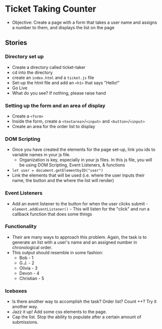# Ticket Taking Counter

- Objective: Create a page with a form that takes a user name and assigns a number to them, and displays the list on the page

## Stories

### Directory set up

- Create a directory called ticket-taker
- cd into the directory
- create an `index.html` and a `ticket.js` file
- Set-up the html file and add an `<h1>` that says "Hello!"
- Go Live
- What do you see? If nothing, please raise hand

### Setting up the form and an area of display

- Create a `<form>`
- Inside the form, create a `<textarea`>/`<input>` and `<button>`/`<input>`
- Create an area for the order list to display

### DOM Scripting

- Once you have created the elements for the page set-up, link you ids to variable names in your js file.
  - Organization is key, especially in your js files. In this js file, you will be using DOM Scripting, Event Listeners, & functions
- `let user = document.getElementbyID("user")`
- Link the elements that will be used (i.e. where the user inputs their name, the button and the where the list will render)

### Event Listeners

- Add an event listener to the button for when the user clicks submit -`element.addEventListener()` - This will listen for the "click" and run a callback function that does some things

### Functionality

- Their are many ways to approach this problem. Again, the task is to generate an list with a user's name and an assigned number in chronological order.
- This output should resemble in some fashion:
  - Bob - 1
  - G.J. - 2
  - Olivia - 3
  - Devon - 4
  - Christian - 5

### Iceboxes

- Is there another way to accomplish the task? Order list? Count ++? Try it another way.
- Jazz it up! Add some css elements to the page.
- Cap the list. Stop the ability to populate after a certain amount of submissions.
